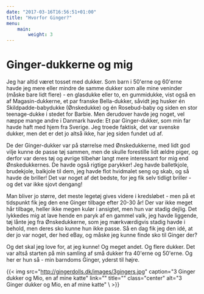 ```yaml
---
date: "2017-03-16T16:56:51+01:00"
title: "Hvorfor Ginger?"
menu:
    main:
        weight: 3
---
```


# Ginger-dukkerne og mig

Jeg har altid været tosset med dukker. Som barn i 50'erne og 60'erne havde jeg mere eller mindre de samme dukker som alle mine veninder (måske bare lidt flere) - en glasdukke eller to, en gummidukke, vist også en af Magasin-dukkerne, et par franske Bella-dukker, såvidt jeg husker én Skildpadde-babydukke (Ønskedukke) og én Rosebud-baby og siden en stor teenage-dukke i stedet for Barbie. Men derudover havde jeg noget, vel næppe mange andre i Danmark havde: Et par Ginger-dukker, som min far havde haft med hjem fra Sverige. Jeg troede faktisk, det var svenske dukker, men det er det jo altså ikke, har jeg siden fundet ud af.

De der Ginger-dukker var på størrelse med Ønskedukkerne, med lidt god vilje kunne de passe tøj sammen, men de skulle forestille lidt ældre piger, og derfor var deres tøj og øvrige tilbehør langt mere interessant for mig end Ønskedukkernes. De havde også rigtige parykker! Jeg havde balletkjole, brudekjole, balkjole til dem, jeg havde flot hvidmalet seng og skab, og så havde de briller! Det var noget af det bedste, for jeg fik selv tidligt briller - og det var ikke sjovt dengang!

Man bliver jo større, det meste legetøj gives videre i kredsløbet - men på et tidspunkt fik jeg den ene Ginger tilbage efter 20-30 år! Der var ikke meget hår tilbage, heller ikke megen kulør i ansigtet, men hun var stadig dejlig. Det lykkedes mig at lave hende en paryk af en gammel valk, jeg havde liggende, tøj lånte jeg fra Ønskedukkerne, som jeg mærkværdigvis stadig havde i behold, men deres sko kunne hun ikke passe. Så en dag fik jeg den idé, at der jo var noget, der hed eBay, og måske jeg kunne finde sko til Ginger der?

Og det skal jeg love for, at jeg kunne! Og meget andet. Og flere dukker. Det var altså starten på min samling af små dukker fra 40'erne og 50'erne. Og her er hun så - min barndoms Ginger, yderst til højre.


{{< img src="http://gingerdolls.dk/images/3gingers.jpg" 
    caption="3 Ginger dukker og Mio, en af mine katte" 
    link="" 
    title="" 
    class="center" 
    alt="3 Ginger dukker og Mio, en af mine katte" 
\ >}}
